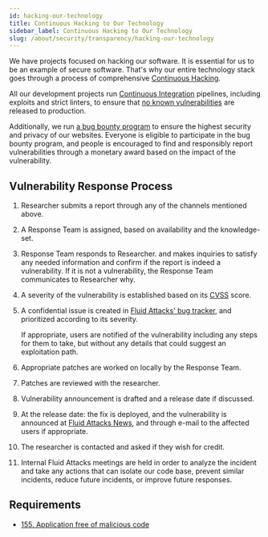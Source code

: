 ```yaml
---
id: hacking-our-technology
title: Continuous Hacking to Our Technology
sidebar_label: Continuous Hacking to Our Technology
slug: /about/security/transparency/hacking-our-technology
---
```


We have projects focused
on hacking our software.
It is essential for us
to be an example of secure software.
That's why
our entire technology stack
goes through a process
of comprehensive
[Continuous Hacking](https://fluidattacks.com/services/continuous-hacking/).

All our development projects run
[Continuous Integration](https://docs.fluidattacks.com/about/security/integrity/developing-integrity#continuous-integration)
pipelines,
including exploits and strict linters,
to ensure that
[no known vulnerabilities](/criteria/requirements/155)
are released to production.

Additionally,
we run [a bug bounty program](https://www.openbugbounty.org/bugbounty/fluidattacks/)
to ensure the highest security
and privacy of our websites.
Everyone is eligible to participate in the bug bounty program,
and people is encouraged to find
and responsibly report vulnerabilities
through a monetary award
based on the impact of the vulnerability.

## Vulnerability Response Process

1. Researcher submits a report
   through any of the channels mentioned above.

1. A Response Team is assigned,
   based on availability and the knowledge-set.

1. Response Team responds to Researcher.
   and makes inquiries
   to satisfy any needed information
   and confirm if the report is indeed a vulnerability.
   If it is not a vulnerability,
   the Response Team communicates to Researcher why.

1. A severity of the vulnerability is established
   based on its [CVSS](https://www.first.org/cvss/) score.

1. A confidential issue is created in
   [Fluid Attacks' bug tracker](https://gitlab.com/fluidattacks/universe/-/issues),
   and prioritized according to its severity.

   If appropriate,
   users are notified of the vulnerability
   including any steps for them to take,
   but without any details
   that could suggest an exploitation path.

1. Appropriate patches are worked on locally
   by the Response Team.

1. Patches are reviewed with the researcher.

1. Vulnerability announcement is drafted
   and a release date if discussed.

1. At the release date:
   the fix is deployed,
   and the vulnerability is announced at [Fluid Attacks News](https://news.atfluid.com/),
   and through e-mail to the affected users if appropriate.

1. The researcher is contacted and asked if they wish for credit.

1. Internal Fluid Attacks meetings are held
   in order to analyze the incident
   and take any actions that can isolate our code base,
   prevent similar incidents,
   reduce future incidents,
   or improve future responses.

## Requirements

- [155. Application free of malicious code](/criteria/requirements/155)
